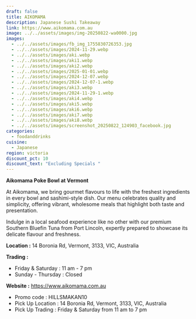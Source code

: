 ```yaml
---
draft: false
title: AIKOMAMA
description: Japanese Sushi Takeaway
link: https://www.aikomama.com.au
image: ../../assets/images/img-20250822-wa0000.jpg
images:
  - ../../assets/images/fb_img_1755830726353.jpg
  - ../../assets/images/2024-11-29.webp
  - ../../assets/images/aki.webp
  - ../../assets/images/aki1.webp
  - ../../assets/images/aki2.webp
  - ../../assets/images/2025-01-01.webp
  - ../../assets/images/2024-12-07.webp
  - ../../assets/images/2024-12-07-1.webp
  - ../../assets/images/aki3.webp
  - ../../assets/images/2024-11-29-1.webp
  - ../../assets/images/aki4.webp
  - ../../assets/images/aki5.webp
  - ../../assets/images/aki6.webp
  - ../../assets/images/aki7.webp
  - ../../assets/images/aki8.webp
  - ../../assets/images/screenshot_20250822_124903_facebook.jpg
categories:
  - foodanddrinks
cuisine:
  - Japanese
region: victoria
discount_pct: 10
discount_text: "Excluding Specials "
---
```

**Aikomama Poke Bowl at Vermont** 

At Aikomama, we bring gourmet flavours to life with the freshest ingredients in every bowl and sashimi-style dish. Our menu celebrates quality and simplicity, offering vibrant, wholesome meals that highlight both taste and presentation.

Indulge in a local seafood experience like no other with our premium Southern Bluefin Tuna from Port Lincoln, expertly prepared to showcase its delicate flavour and freshness.

**Location :** 14 Boronia Rd, Vermont, 3133, VIC, Australia

**Trading :**

* Friday & Saturday : 11 am - 7 pm
* Sunday - Thursday : Closed

**Website :** https://www.aikomama.com.au

* Promo code : HILLSMAKAN10
* Pick Up Location : 14 Boronia Rd, Vermont, 3133, VIC, Australia
* Pick Up Trading : Friday & Saturday from 11 am to 7 pm
